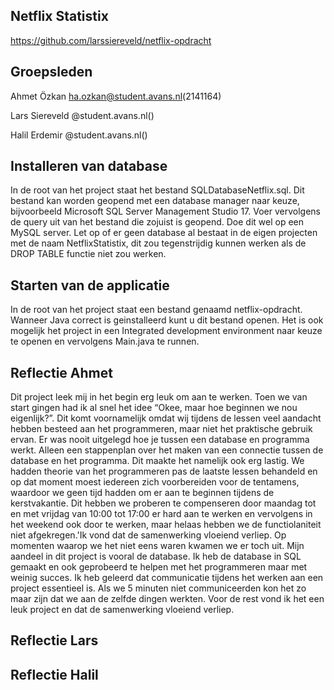 Netflix Statistix
--------------------------------

https://github.com/larssiereveld/netflix-opdracht


Groepsleden
--------------------------------
Ahmet Özkan          ha.ozkan@student.avans.nl(2141164)

Lars Siereveld               @student.avans.nl()

Halil Erdemir                @student.avans.nl()

Installeren van database
---------------------------------
In de root van het project staat het bestand SQLDatabaseNetflix.sql. Dit bestand kan worden geopend met een database manager naar keuze, bijvoorbeeld Microsoft SQL Server Management Studio 17. Voer vervolgens de query uit van het bestand die zojuist is geopend. Doe dit wel op een MySQL server. Let op of er geen database al bestaat in de eigen projecten met de naam  NetflixStatistix, dit zou tegenstrijdig kunnen werken als de DROP TABLE functie niet zou werken.

Starten van de applicatie
---------------------------------
In de root van het project staat een bestand genaamd netflix-opdracht. Wanneer Java correct is geinstalleerd kunt u dit bestand openen. Het is ook mogelijk het project in een Integrated development environment naar keuze te openen en vervolgens Main.java te runnen.


Reflectie Ahmet
--------------------------------
Dit project leek mij in het begin erg leuk om aan te werken. Toen we van start gingen had ik al snel het idee “Okee, maar hoe beginnen we nou eigenlijk?”. Dit komt voornamelijk omdat wij tijdens de lessen veel aandacht hebben besteed aan het programmeren, maar niet het praktische gebruik ervan. Er was nooit uitgelegd hoe je tussen een database en programma werkt. Alleen een stappenplan over het maken van een connectie tussen de database en het programma. Dit maakte het namelijk ook erg lastig. We hadden theorie van het programmeren pas de laatste lessen behandeld en op dat moment moest iedereen zich voorbereiden voor de tentamens, waardoor we geen tijd hadden om er aan te beginnen tijdens de kerstvakantie. Dit hebben we proberen te compenseren door maandag tot en met vrijdag van 10:00 tot 17:00 er hard aan te werken en vervolgens in het weekend ook door te werken, maar helaas hebben we de functiolaniteit niet afgekregen.'Ik vond dat de samenwerking vloeiend verliep. Op momenten waarop we het niet eens waren kwamen we er toch uit. Mijn aandeel in dit project is vooral de database. Ik heb de database in SQL gemaakt en ook geprobeerd te helpen met het programmeren maar met weinig succes. Ik heb geleerd dat communicatie tijdens het werken aan een project essentieel is. Als we 5 minuten niet communiceerden kon het zo maar zijn dat we aan de zelfde dingen werkten. Voor de rest vond ik het een leuk project en dat de samenwerking vloeiend verliep.

Reflectie Lars
--------------------------------


Reflectie Halil
--------------------------------
